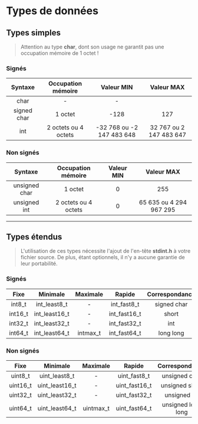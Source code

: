 # Types de données

## Types simples

> Attention au type **char**, dont son usage ne garantit pas une occupation mémoire de 1 octet !

### Signés

|Syntaxe|Occupation mémoire|Valeur MIN|Valeur MAX|
|:--:|:--:|:--:|:--:|
|char|-|-|
|signed char|1 octet|-128|127|
|int|2 octets ou 4 octets|-32 768 ou -2 147 483 648|32 767 ou 2 147 483 647|

### Non signés

|Syntaxe|Occupation mémoire|Valeur MIN|Valeur MAX|
|:--:|:--:|:--:|:--:|
|unsigned char|1 octet|0|255|
|unsigned int|2 octets ou 4 octets|0|65 635 ou 4 294 967 295|

---

## Types étendus

> L'utilisation de ces types nécessite l'ajout de l'en-tête **stdint.h** à votre fichier source. De plus, étant optionnels, il n'y a aucune garantie de leur portabilité.

### Signés

|Fixe|Minimale|Maximale|Rapide|Correspondance|
|:--:|:--:|:--:|:--:|:--:|
|int8_t|int_least8_t|-|int_fast8_t|signed char|
|int16_t|int_least16_t|-|int_fast16_t|short|
|int32_t|int_least32_t|-|int_fast32_t|int|
|int64_t|int_least64_t|intmax_t|int_fast64_t|long long|

### Non signés

|Fixe|Minimale|Maximale|Rapide|Correspondance|
|:--:|:--:|:--:|:--:|:--:|
|uint8_t|uint_least8_t|-|uint_fast8_t|unsigned char|
|uint16_t|uint_least16_t|-|uint_fast16_t|unsigned short|
|uint32_t|uint_least32_t|-|uint_fast32_t|unsigned int|
|uint64_t|uint_least64_t|uintmax_t|uint_fast64_t|unsigned long long|
